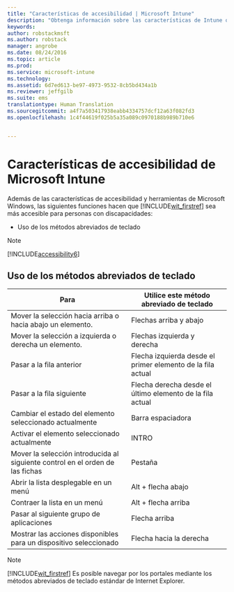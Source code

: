 ```yaml
---
title: "Características de accesibilidad | Microsoft Intune"
description: "Obtenga información sobre las características de Intune que la hacen más accesible para personas con discapacidades."
keywords: 
author: robstackmsft
ms.author: robstack
manager: angrobe
ms.date: 08/24/2016
ms.topic: article
ms.prod: 
ms.service: microsoft-intune
ms.technology: 
ms.assetid: 6d7ed613-be97-4973-9532-8cb5bd434a1b
ms.reviewer: jeffgilb
ms.suite: ems
translationtype: Human Translation
ms.sourcegitcommit: a4f7a503417938eabb4334757dcf12a63f082fd3
ms.openlocfilehash: 1c4f44619f025b5a35a089c0970188b989b710e6


---
```


# Características de accesibilidad de Microsoft Intune
Además de las características de accesibilidad y herramientas de Microsoft Windows, las siguientes funciones hacen que [!INCLUDE[wit_firstref](./includes/wit_firstref_md.md)] sea más accesible para personas con discapacidades:

-   Uso de los métodos abreviados de teclado

> [!NOTE]
> [!INCLUDE[accessibility6](./includes/accessibility6_md.md)]

## Uso de los métodos abreviados de teclado

|Para|Utilice este método abreviado de teclado|
|--------------|------------------------------|
|Mover la selección hacia arriba o hacia abajo un elemento.|Flechas arriba y abajo|
|Mover la selección a izquierda o derecha un elemento.|Flechas izquierda y derecha|
|Pasar a la fila anterior|Flecha izquierda desde el primer elemento de la fila actual|
|Pasar a la fila siguiente|Flecha derecha desde el último elemento de la fila actual|
|Cambiar el estado del elemento seleccionado actualmente|Barra espaciadora|
|Activar el elemento seleccionado actualmente|INTRO|
|Mover la selección introducida al siguiente control en el orden de las fichas|Pestaña|
|Abrir la lista desplegable en un menú|Alt + flecha abajo|
|Contraer la lista en un menú|Alt + flecha arriba|
|Pasar al siguiente grupo de aplicaciones|Flecha arriba|
|Mostrar las acciones disponibles para un dispositivo seleccionado|Flecha hacia la derecha|
> [!NOTE]
> [!INCLUDE[wit_firstref](./includes/wit_firstref_md.md)] Es posible navegar por los portales mediante los métodos abreviados de teclado estándar de Internet Explorer.




<!--HONumber=Oct16_HO4-->


